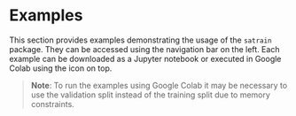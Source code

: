 # Examples

This section provides examples demonstrating the usage of the ``satrain`` package. They can be accessed using the navigation bar on the left. Each example can be downloaded as a Jupyter notebook or executed in Google Colab using the icon on top. 

> **Note**: To run the examples using Google Colab it may be necessary to use the validation split instead of the training split due to memory constraints.
